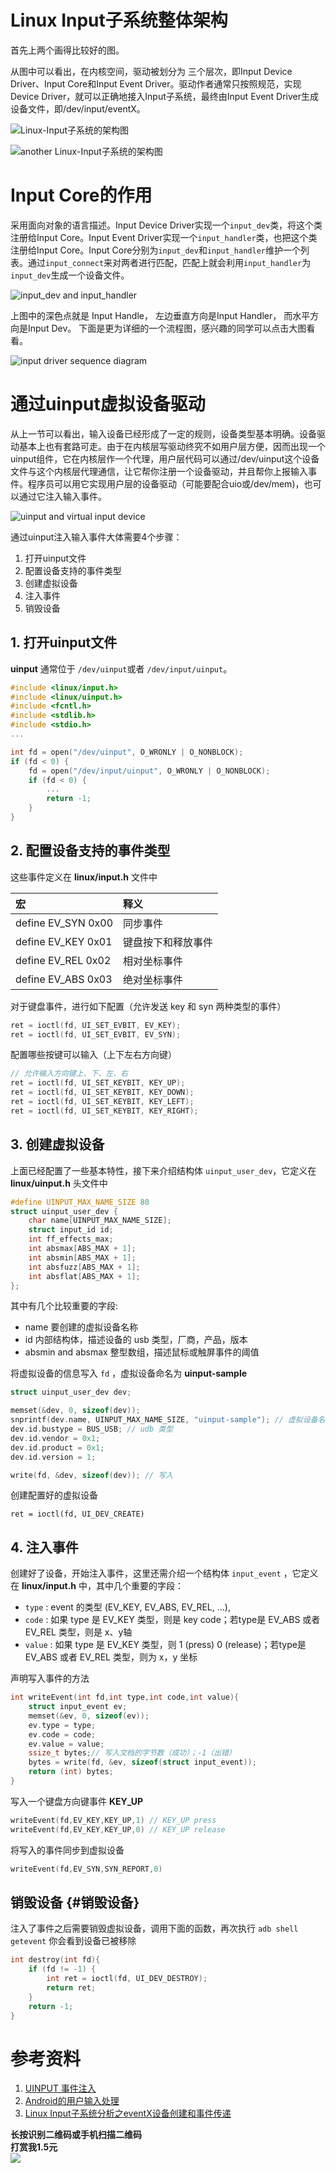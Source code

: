 # Linux Input子系统整体架构

首先上两个画得比较好的图。

从图中可以看出，在内核空间，驱动被划分为 三个层次，即Input Device Driver、Input Core和Input Event Driver。驱动作者通常只按照规范，实现Device Driver，就可以正确地接入Input子系统，最终由Input Event Driver生成设备文件，即/dev/input/eventX。

![Linux-Input子系统的架构图](../assets/Linux-Input子系统的架构图.jpg)

![another Linux-Input子系统的架构图](../assets/The-input-subsystem.jpeg)

# Input Core的作用

采用面向对象的语言描述。Input Device Driver实现一个`input_dev`类，将这个类注册给Input Core。Input Event Driver实现一个`input_handler`类，也把这个类注册给Input Core。Input Core分别为`input_dev`和`input_handler`维护一个列表。通过`input_connect`来对两者进行匹配，匹配上就会利用`input_handler`为`input_dev`生成一个设备文件。

![input_dev and input_handler](../assets/input-core-match.png)

上图中的深色点就是 Input Handle， 左边垂直方向是Input Handler， 而水平方向是Input Dev。 下面是更为详细的一个流程图，感兴趣的同学可以点击大图看看。

![input driver sequence diagram](../assets/input-core-match-sequence-diagram.png)

# 通过uinput虚拟设备驱动

从上一节可以看出，输入设备已经形成了一定的规则，设备类型基本明确。设备驱动基本上也有套路可走。由于在内核层写驱动终究不如用户层方便，因而出现一个uinput组件，它在内核层作一个代理，用户层代码可以通过/dev/uinput这个设备文件与这个内核层代理通信，让它帮你注册一个设备驱动，并且帮你上报输入事件。程序员可以用它实现用户层的设备驱动（可能要配合uio或/dev/mem\)，也可以通过它注入输入事件。

![uinput and virtual input device](../assets/uinput.png)

通过uinput注入输入事件大体需要4个步骤：

1. 打开uinput文件
2. 配置设备支持的事件类型
3. 创建虚拟设备
4. 注入事件
5. 销毁设备

## 1. 打开uinput文件

**uinput** 通常位于 `/dev/uinput`或者 `/dev/input/uinput`。

```c
#include <linux/input.h>
#include <linux/uinput.h>
#include <fcntl.h>
#include <stdlib.h>
#include <stdio.h>
...

int fd = open("/dev/uinput", O_WRONLY | O_NONBLOCK);
if (fd < 0) {
    fd = open("/dev/input/uinput", O_WRONLY | O_NONBLOCK);
    if (fd < 0) {
        ...
        return -1;
    }
}
```

## 2. 配置设备支持的事件类型

这些事件定义在 **linux/input.h** 文件中

| 宏 | 释义 |
| :--- | :--- |
| define EV\_SYN 0x00 | 同步事件 |
| define EV\_KEY 0x01 | 键盘按下和释放事件 |
| define EV\_REL 0x02 | 相对坐标事件 |
| define EV\_ABS 0x03 | 绝对坐标事件 |

对于键盘事件，进行如下配置（允许发送 key 和 syn 两种类型的事件）

```c
ret = ioctl(fd, UI_SET_EVBIT, EV_KEY);
ret = ioctl(fd, UI_SET_EVBIT, EV_SYN);
```

配置哪些按键可以输入（上下左右方向键）

```c
// 允许输入方向键上、下、左、右
ret = ioctl(fd, UI_SET_KEYBIT, KEY_UP);
ret = ioctl(fd, UI_SET_KEYBIT, KEY_DOWN);
ret = ioctl(fd, UI_SET_KEYBIT, KEY_LEFT);
ret = ioctl(fd, UI_SET_KEYBIT, KEY_RIGHT);
```

## 3. 创建虚拟设备

上面已经配置了一些基本特性，接下来介绍结构体 `uinput_user_dev`，它定义在 **linux/uinput.h** 头文件中

```c
#define UINPUT_MAX_NAME_SIZE 80
struct uinput_user_dev {
    char name[UINPUT_MAX_NAME_SIZE];
    struct input_id id;
    int ff_effects_max;
    int absmax[ABS_MAX + 1];
    int absmin[ABS_MAX + 1];
    int absfuzz[ABS_MAX + 1];
    int absflat[ABS_MAX + 1];
};
```

其中有几个比较重要的字段:

* name 要创建的虚拟设备名称
* id 内部结构体，描述设备的 usb 类型，厂商，产品，版本
* absmin and absmax 整型数组，描述鼠标或触屏事件的阈值

将虚拟设备的信息写入 `fd` ，虚拟设备命名为 **uinput-sample**

```c
struct uinput_user_dev dev;

memset(&dev, 0, sizeof(dev));
snprintf(dev.name, UINPUT_MAX_NAME_SIZE, "uinput-sample"); // 虚拟设备名称
dev.id.bustype = BUS_USB; // udb 类型
dev.id.vendor = 0x1;
dev.id.product = 0x1;
dev.id.version = 1;

write(fd, &dev, sizeof(dev)); // 写入
```

创建配置好的虚拟设备

```
ret = ioctl(fd, UI_DEV_CREATE)
```

## 4. 注入事件

创建好了设备，开始注入事件，这里还需介绍一个结构体 `input_event` ，它定义在 **linux/input.h** 中，其中几个重要的字段：

* `type`
  : event 的类型 \(EV\_KEY, EV\_ABS, EV\_REL, …\),
* `code`
  : 如果 type 是 EV\_KEY 类型，则是 key code；若type是 EV\_ABS 或者 EV\_REL 类型，则是 x、y轴
* `value`
  : 如果 type 是 EV\_KEY 类型，则 1 \(press\) 0 \(release\)；若type是 EV\_ABS 或者 EV\_REL 类型，则为 x，y 坐标

声明写入事件的方法

```c
int writeEvent(int fd,int type,int code,int value){
    struct input_event ev;    
    memset(&ev, 0, sizeof(ev));
    ev.type = type;
    ev.code = code;
    ev.value = value;
    ssize_t bytes;// 写入文档的字节数（成功）；-1（出错）
    bytes = write(fd, &ev, sizeof(struct input_event));
    return (int) bytes;
}
```

写入一个键盘方向键事件 **KEY\_UP**

```c
writeEvent(fd,EV_KEY,KEY_UP,1) // KEY_UP press
writeEvent(fd,EV_KEY,KEY_UP,0) // KEY_UP release
```

将写入的事件同步到虚拟设备

```c
writeEvent(fd,EV_SYN,SYN_REPORT,0)
```

## 销毁设备 {#销毁设备}

注入了事件之后需要销毁虚拟设备，调用下面的函数，再次执行 `adb shell getevent` 你会看到设备已被移除

```c
int destroy(int fd){
    if (fd != -1) {
        int ret = ioctl(fd, UI_DEV_DESTROY);
        return ret;
    }
    return -1;
}
```

# 参考资料

1. [UINPUT 事件注入 ](http://www.septenary.cn/2016/01/16/UINPUT-%E4%BA%8B%E4%BB%B6%E6%B3%A8%E5%85%A5/)
2. [Android的用户输入处理](http://www.cnblogs.com/samchen2009/p/3368158.html "图解Android - Android GUI 系统 (5) - Android的Event Input System")
3. [Linux Input子系统分析之eventX设备创建和事件传递](http://blog.pickbox.me/2014/09/04/Linux-Input%E5%AD%90%E7%B3%BB%E7%BB%9F%E5%88%86%E6%9E%90%E4%B9%8BeventX%E8%AE%BE%E5%A4%87%E5%88%9B%E5%BB%BA%E5%92%8C%E4%BA%8B%E4%BB%B6%E4%BC%A0%E9%80%92/ "Linux Input子系统分析之eventX设备创建和事件传递 ")

**长按识别二维码或手机扫描二维码  
打赏我1.5元**  
![](../assets/mm_facetoface_collect_qrcode_1486597617608.png)

